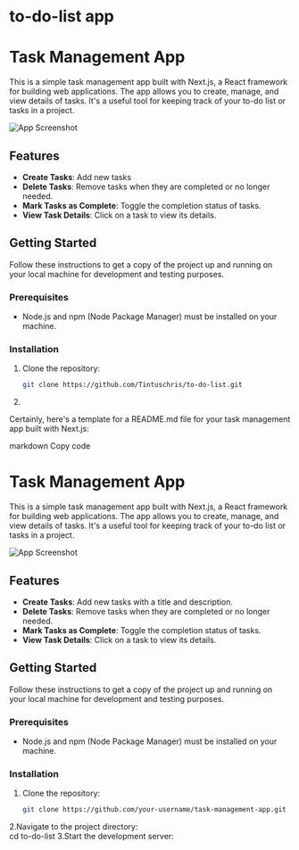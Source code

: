# to-do-list app
# Task Management App

This is a simple task management app built with Next.js, a React framework for building web applications. The app allows you to create, manage, and view details of tasks. It's a useful tool for keeping track of your to-do list or tasks in a project.

![App Screenshot](screenshot.png)

## Features

- **Create Tasks**: Add new tasks 
- **Delete Tasks**: Remove tasks when they are completed or no longer needed.
- **Mark Tasks as Complete**: Toggle the completion status of tasks.
- **View Task Details**: Click on a task to view its details.

## Getting Started

Follow these instructions to get a copy of the project up and running on your local machine for development and testing purposes.

### Prerequisites

- Node.js and npm (Node Package Manager) must be installed on your machine.

### Installation

1. Clone the repository:

   ```bash
   git clone https://github.com/Tintuschris/to-do-list.git
2.
Certainly, here's a template for a README.md file for your task management app built with Next.js:

markdown
Copy code
# Task Management App

This is a simple task management app built with Next.js, a React framework for building web applications. The app allows you to create, manage, and view details of tasks. It's a useful tool for keeping track of your to-do list or tasks in a project.

![App Screenshot](screenshot.png)

## Features

- **Create Tasks**: Add new tasks with a title and description.
- **Delete Tasks**: Remove tasks when they are completed or no longer needed.
- **Mark Tasks as Complete**: Toggle the completion status of tasks.
- **View Task Details**: Click on a task to view its details.

## Getting Started

Follow these instructions to get a copy of the project up and running on your local machine for development and testing purposes.

### Prerequisites

- Node.js and npm (Node Package Manager) must be installed on your machine.

### Installation

1. Clone the repository:

   ```bash
   git clone https://github.com/your-username/task-management-app.git
2.Navigate to the project directory:   
cd to-do-list
3.Start the development server:

